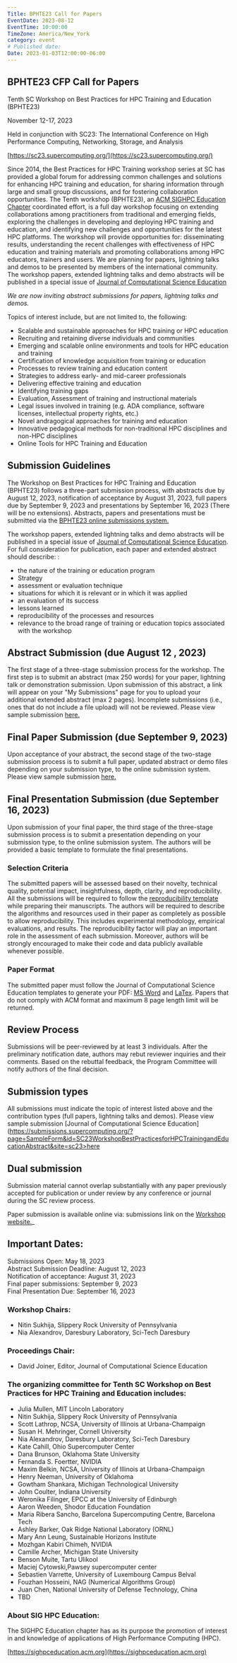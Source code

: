 ```yaml
---
Title: BPHTE23 Call for Papers
EventDate: 2023-08-12
EventTime: 10:00:00
TimeZone: America/New_York
category: event
# Published date:
Date: 2023-01-03T12:00:00-06:00
---
```


## BPHTE23 CFP Call for Papers

Tenth SC Workshop on Best Practices for HPC Training and Education (BPHTE23)

November 12-17, 2023

Held in conjunction with SC23: The International Conference on High Performance Computing, Networking, Storage, and Analysis

[https://sc23.supercomputing.org/](https://sc23.supercomputing.org/)


Since 2014, the Best Practices for HPC Training workshop series at SC has provided a global forum for addressing common challenges and solutions for enhancing HPC training and education, for sharing information through large and small group discussions, and for fostering collaboration opportunities. The Tenth workshop (BPHTE23), an [ACM SIGHPC Education Chapter](https://sighpceducation.acm.org) coordinated effort, is a full day workshop focusing on extending collaborations among practitioners from traditional and emerging fields, exploring the challenges in developing and deploying HPC training and education, and identifying new challenges and opportunities for the latest HPC platforms. The workshop will provide opportunities for: disseminating results, understanding the recent challenges with effectiveness of HPC education and training materials and promoting collaborations among HPC educators, trainers and users. We are planning for papers, lightning talks and demos to be presented by members of the international community. The workshop papers, extended lightning talks and demo abstracts will be published in a special issue of [Journal of Computational Science Education](http://jocse.org/)

_We are now inviting abstract submissions for papers, lightning talks and demos._

Topics of interest include, but are not limited to, the following:

* Scalable and sustainable approaches for HPC training or HPC education
* Recruiting and retaining diverse individuals and communities
* Emerging and scalable online environments and tools for HPC education and training
* Certification of knowledge acquisition from training or education
* Processes to review training and education content
* Strategies to address early- and mid-career professionals
* Delivering effective training and education
* Identifying training gaps
* Evaluation, Assessment of training and instructional materials
* Legal issues involved in training (e.g. ADA compliance, software licenses, intellectual property rights, etc.)
* Novel andragogical approaches for training and education
* Innovative pedagogical methods for non-traditional HPC disciplines and non-HPC disciplines
* Online Tools for HPC Training and Education

## Submission Guidelines  

The Workshop on Best Practices for HPC Training and Education (BPHTE23) follows a three-part submission process, with abstracts due by August 12, 2023, notification of acceptance by August 31, 2023, full papers due by September 9, 2023 and presentations by September 16, 2023 (There will be no extensions). Abstracts, papers and presentations must be submitted via the [BPHTE23 online submissions system.](https://submissions.supercomputing.org/?page=Submit&id=SC23WorkshopBestPracticesforHPCTrainingandEducationAbstract&site=sc23)

The workshop papers, extended lightning talks and demo abstracts will be published in a special issue of [Journal of Computational Science Education](http://jocse.org/). For full consideration for publication, each paper and extended abstract should describe: :  

* the nature of the training or education program
* Strategy
* assessment or evaluation technique
* situations for which it is relevant or in which it was applied
* an evaluation of its success
* lessons learned
* reproducibility of the processes and resources
* relevance to the broad range of training or education topics associated with the workshop

## Abstract Submission (due August 12 , 2023) 

The first stage of a three-stage submission process for the workshop. The first step is to submit an abstract (max 250 words) for your paper, lightning talk or demonstration submission. Upon submission of this abstract, a link will appear on your "My Submissions" page for you to upload your additional extended abstract (max 2 pages). Incomplete submissions (i.e., ones that do not include a file upload) will not be reviewed. Please view sample submission [here.](https://submissions.supercomputing.org/?page=SampleForm&id=SC20WorkshopBestPracticesforHPCTrainingandEducationAbstract&site=sc20)

## Final Paper Submission (due September 9, 2023) 

Upon acceptance of your abstract, the second stage of the two-stage submission process is to submit a full paper, updated abstract or demo files depending on your submission type, to the online submission system. Please view sample submission [here.](https://submissions.supercomputing.org/?page=SampleForm&id=SC23WorkshopBestPracticesforHPCTrainingandEducationFinalSubmission&site=sc23)

## Final Presentation Submission (due September 16, 2023) 

Upon submission of your final paper, the third stage of the three-stage submission process is to submit a presentation depending on your submission type, to the online submission system. The authors will be provided a basic template to formulate the final presentations.

### Selection Criteria  

The submitted papers will be assessed based on their novelty, technical quality, potential impact, insightfulness, depth, clarity, and reproducibility. All the submissions will be required to follow the [reproducibility template](https://sc18.supercomputing.org/app/uploads/2017/12/template_workshops_repro.zip) while preparing their manuscripts. The authors will be required to describe the algorithms and resources used in their paper as completely as possible to allow reproducibility. This includes experimental methodology, empirical evaluations, and results. The reproducibility factor will play an important role in the assessment of each submission. Moreover, authors will be strongly encouraged to make their code and data publicly available whenever possible.

### Paper Format  

The submitted paper must follow the Journal of Computational Science Education templates to generate your PDF: [MS Word](http://shodor.org/media/content//jocse/content/JOCSE_Word_Template.zip) and [LaTex](http://shodor.org/media/content//jocse/content/JOCSE_LaTeX_Template.zip). Papers that do not comply with ACM format and maximum 8 page length limit will be returned.

## Review Process  

Submissions will be peer-reviewed by at least 3 individuals. After the preliminary notification date, authors may rebut reviewer inquiries and their comments. Based on the rebuttal feedback, the Program Committee will notify authors of the final decision.

## Submission types  

All submissions must indicate the topic of interest listed above and the contribution types (full papers, lightning talks and demos). Please view sample submission [Journal of Computational Science Education](https://submissions.supercomputing.org/?page=SampleForm&id=SC23WorkshopBestPracticesforHPCTrainingandEducationAbstract&site=sc23>here</a></p>

## Dual submission  

Submission material cannot overlap substantially with any paper previously accepted for publication or under review by any conference or journal during the SC review process.

Paper submission is available online via: submissions link on the [Workshop website.](https://submissions.supercomputing.org/?page=Submit&id=SC23WorkshopBestPracticesforHPCTrainingandEducationAbstract&site=sc23)_

## Important Dates:  
Submissions Open: May 18, 2023  
Abstract Submission Deadline: August 12, 2023  
Notification of acceptance: August 31, 2023  
Final paper submissions: September 9, 2023  
Final Presentation Due: September 16, 2023  

### Workshop Chairs:

* Nitin Sukhija, Slippery Rock University of Pennsylvania
* Nia Alexandrov, Daresbury Laboratory, Sci-Tech Daresbury

### Proceedings Chair:

* David Joiner, Editor, Journal of Computational Science Education

### The organizing committee for Tenth SC Workshop on Best Practices for HPC Training and Education includes:

* Julia Mullen, MIT Lincoln Laboratory
* Nitin Sukhija, Slippery Rock University of Pennsylvania
* Scott Lathrop, NCSA, University of Illinois at Urbana-Champaign
* Susan H. Mehringer, Cornell University
* Nia Alexandrov, Daresbury Laboratory, Sci-Tech Daresbury
* Kate Cahill, Ohio Supercomputer Center
* Dana Brunson, Oklahoma State University
* Fernanda S. Foertter, NVIDIA
* Maxim Belkin, NCSA, University of Illinois at Urbana-Champaign
* Henry Neeman, University of Oklahoma
* Gowtham Shankara, Michigan Technological University
* John Coulter, Indiana University
* Weronika Filinger, EPCC at the University of Edinburgh
* Aaron Weeden, Shodor Education Foundation
* Maria Ribera Sancho, Barcelona Supercomputing Centre, Barcelona Tech
* Ashley Barker, Oak Ridge National Laboratory (ORNL)
* Mary Ann Leung, Sustainable Horizons Institute
* Mozhgan Kabiri Chimeh, NVIDIA
* Camille Archer, Michigan State University
* Benson Muite, Tartu Ulikool
* Maciej Cytowski,Pawsey supercomputer center
* Sebastien Varrette, University of Luxembourg Campus Belval
* Fouzhan Hosseini, NAG (Numerical Algorithms Group)
* Juan Chen, National University of Defense Technology, China
* TBD

### About SIG HPC Education:  

The SIGHPC Education chapter has as its purpose the promotion of interest in and knowledge of applications of High Performance Computing (HPC).

[https://sighpceducation.acm.org](https://sighpceducation.acm.org)
